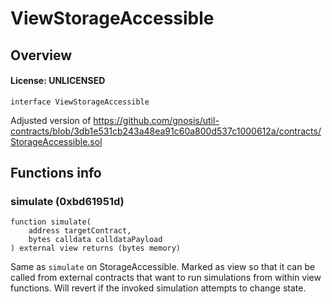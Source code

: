 # ViewStorageAccessible

## Overview

#### License: UNLICENSED

```solidity
interface ViewStorageAccessible
```

Adjusted version of https://github.com/gnosis/util-contracts/blob/3db1e531cb243a48ea91c60a800d537c1000612a/contracts/StorageAccessible.sol
## Functions info

### simulate (0xbd61951d)

```solidity
function simulate(
    address targetContract,
    bytes calldata calldataPayload
) external view returns (bytes memory)
```

Same as `simulate` on StorageAccessible. Marked as view so that it can be called from external contracts
that want to run simulations from within view functions. Will revert if the invoked simulation attempts to change state.